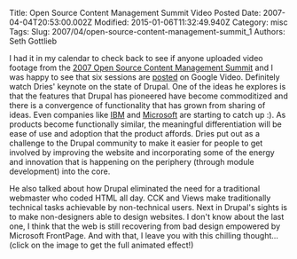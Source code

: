 Title: Open Source Content Management Summit Video Posted
Date: 2007-04-04T20:53:00.002Z
Modified: 2015-01-06T11:32:49.940Z
Category: misc
Tags: 
Slug: 2007/04/open-source-content-management-summit_1
Authors: Seth Gottlieb

I had it in my calendar to check back to see if anyone uploaded video footage from the [2007 Open Source Content Management Summit](http://2007.oscms-summit.org/) and I was happy to see that six sessions are [posted](http://video.google.com/videosearch?q=label%3A%22oscms2007%22) on Google Video.  Definitely watch Dries' keynote on the state of Drupal.  One of the ideas he explores is that the features that Drupal has pioneered have become commoditized and there is a convergence of functionality that has grown from sharing of ideas.  Even companies like [IBM](http://www.ibm.com/) and [Microsoft](http://www.microsoft.com/) are starting to catch up :).  As products become functionally similar, the meaningful differentiation will be ease of use and adoption that the product affords. Dries put out as a challenge to the Drupal community to make it easier for people to get involved by improving the website and incorporating some of the energy and innovation that is happening on the periphery (through module development) into the core.  
  
He also talked about how Drupal eliminated the need for a traditional webmaster who coded HTML all day.  CCK and Views make traditionally technical tasks achievable by non-technical users.  Next in Drupal's sights is to make non-designers able to design websites.  I don't know about the last one, I think that the web is still recovering from bad design empowered by Microsoft FrontPage.  And with that, I leave you with this chilling thought... (click on the image to get the full animated effect!)  
  
<a href="http://2.bp.blogspot.com/_z8lKVDQpUew/RhRa73JIlJI/AAAAAAAAAAc/6RlpovMpoQ4/s1600-h/under_construction_animated.gif" onblur="try {parent.deselectBloggerImageGracefully();} catch(e) {}">

<img alt="" border="0" id="BLOGGER_PHOTO_ID_5049761066650211474" src="http://2.bp.blogspot.com/_z8lKVDQpUew/RhRa73JIlJI/AAAAAAAAAAc/6RlpovMpoQ4/s320/under_construction_animated.gif" style="cursor: pointer;"/>

</a>
